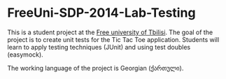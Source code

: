 FreeUni-SDP-2014-Lab-Testing
============================

This is a student project at the [Free university of Tbilisi](http://www.freeuni.edu.ge/en). 
The goal of the project is to create unit tests for the Tic Tac Toe application.
Students will learn to apply testing techniques (JUnit) and using test doubles (easymock).

The working language of the project is Georgian (ქართული).
